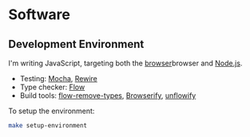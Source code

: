 # Software

## Development Environment

I'm writing JavaScript, targeting both the [browser](https://www.mozilla.org/firefox/)browser and [Node.js](https://nodejs.org/). 

- Testing: [Mocha](https://mochajs.org/), [Rewire](https://github.com/jhnns/rewire)
- Type checker: [Flow](https://flow.org/)
- Build tools: [flow-remove-types](https://github.com/flowtype/flow-remove-types), [Browserify](http://browserify.org/), [unflowify](https://github.com/leebyron/unflowify)

To setup the environment:

```bash
make setup-environment
```
